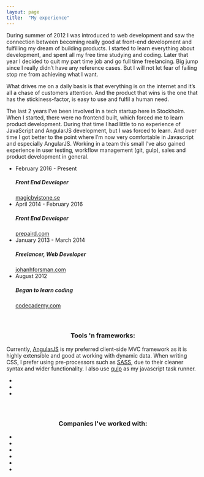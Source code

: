 ```yaml
---
layout: page
title:  "My experience"
---
```

<p>During summer of 2012 I was introduced to web development and saw the connection between becoming really good at front-end development and fulfilling my dream of building products. I started to learn everything about development, and spent all my free time studying and coding. Later that year I decided to quit my part time job and go full time freelancing. Big jump since I really didn’t have any reference cases. But I will not let fear of failing stop me from achieving what I want.</p>
<p>What drives me on a daily basis is that everything is on the internet and it’s all a chase of customers attention. And the product that wins is the one that has the stickiness-factor, is easy to use and fulfil a human need.</p>
<p>The last 2 years I’ve been involved in a tech startup here in Stockholm. When I started, there were no frontend built, which forced me to learn product development. During that time I had little to no experience of JavaScript and AngularJS development, but I was forced to learn. And over time I got better to the point where I’m now very comfortable in Javascript and especially AngularJS. Working in a team this small I’ve also gained experience in user testing, workflow management (git, gulp), sales and product development in general.</p>

<ul class="work-experience">
  <li>
    <div class="bullet"></div>
    <div class="row">
      <time class="column-1-2">February 2016 - Present</time>
      <div class="column-1-2"><h5>Front End Developer</h5><a href="http://www.magicbyistone.se">magicbyistone.se</a></div>
    </div>
  </li>
  <li>
    <div class="bullet"></div>
    <div class="row">
      <time class="column-1-2">April 2014 - February 2016</time>
      <div class="column-1-2"><h5>Front End Developer</h5><a href="http://www.prepaird.com">prepaird.com</a></div>
    </div>
  </li>
  <li>
    <div class="bullet"></div>
    <div class="row">
      <time class="column-1-2">January 2013 - March 2014</time>
      <div class="column-1-2"><h5>Freelancer, Web Developer</h5><a href="http://johanhforsman.com">johanhforsman.com</a></div>
    </div>
  </li>
  <li>
    <div class="bullet"></div>
    <div class="row">
      <time class="column-1-2">August 2012</time>
      <div class="column-1-2"><h5>Began to learn coding</h5><a href="http://www.codecademy.com">codecademy.com</a></div>
    </div>
  </li>
</ul>

<h3 style="text-align:center;margin-top:60px;">Tools 'n frameworks:</h3>
<p>Currently, <a href="https://angular.io/" target="_blank">AngularJS</a> is my preferred client-side MVC framework as it is highly extensible and good at working with dynamic data. When writing CSS, I prefer using pre-processors such as <a class="sass" href="http://sass-lang.com/" target="_blank">SASS</a>, due to their cleaner syntax and wider functionality. I also use <a class="gulp" href="http://gulpjs.com/" target="_blank">gulp</a> as my javascript task runner.</p>
<ul class="frameworks-used">
  <li><a class="angular" href="http://www.angular.io" target="_blank"></a></li>
  <li><a class="gulp" href="http://gulpjs.com/" target="_blank"></a></li>
  <li><a class="sass" href="http://sass-lang.com/" target="_blank"></a></li>
</ul>

<h3 style="text-align:center;margin-top:60px;">Companies I've worked with:</h3>
<ul class="companies-worked-with">
  <li><a class="magic" href="http://www.magicbyistone.se" target="_blank"></a></li>
  <li><a class="istone" href="http://www.istone.se" target="_blank"></a></li>
  <li><a class="stormfors" href="http://www.stormfors.com" target="_blank"></a></li>
  <li><a class="instabridge" href="http://www.instabridge.com" target="_blank"></a></li>
  <li><a class="mediaplanet" href="http://www.mediaplanet.com" target="_blank"></a></li>
  <li><a class="bitrefill" href="http://www.bitrefill.com" target="_blank"></a></li>
</ul>
